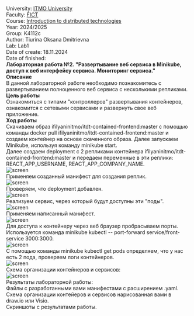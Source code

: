 University: [ITMO University](https://itmo.ru/ru/)    
Faculty: [FICT](https://fict.itmo.ru)     
Course: [Introduction to distributed technologies](https://github.com/itmo-ict-faculty/introduction-to-distributed-technologies)    
Year: 2024/2025    
Group: K4112c   
Author: Tiurina Oksana Dmitrievna    
Lab: Lab1      
Date of create: 18.11.2024   
Date of finished:   
**Лабораторная работа №2. "Развертывание веб сервиса в Minikube, доступ к веб интерфейсу сервиса. Мониторинг сервиса."**    
**Описание**     
В данной лабораторной работе необходимо познакомитесь с развертыванием полноценного веб сервиса с несколькими репликами.   
**Цель работы**    
Ознакомиться с типами "контроллеров" развертывания контейнеров, ознакомится с сетевыми сервисами и развернуть свое веб приложение.    
**Ход работы**     
Скачиваем образ ifilyaninitmo/itdt-contained-frontend:master с помощью команды docker pull ifilyaninitmo/itdt-contained-frontend:master и создаем контейнер на основе скаченного образа. Далее запускаем Minikube, используя команду minikube start.   
Далее создаем deployment с 2 репликами контейнера ifilyaninitmo/itdt-contained-frontend:master и передаем переменные в эти реплики: REACT_APP_USERNAME, REACT_APP_COMPANY_NAME.   
![screen]()    
Применяем созданный манифест для создания реплик.    
![screen]()    
Проверяем, что deployment добавлен.   
![screen]()     
Реализуем сервис, через который будут доступны эти "поды".   
![screen]()    
Применяем написанный манифест.   
![screen]()   
Для доступа к контейнеру через веб браузер пробрасываем порты. Используется команда minikube kubectl -- port-forward service/front-service 3000:3000.   
![screen]()    
С помощью команды minikube kubectl get pods определяем, что у нас есть 2 пода, проверяем логи контейнеров.   
![screen]()   
Схема организации контейнеров и сервисов:    
![screen]()      
Результаты лабораторной работы:     
Файлы с разработанными вами манифестами с расширением .yaml.  
Схема организации контейеров и сервисов нарисованная вами в draw.io или Visio.  
Скриншоты c результатами работы.   
